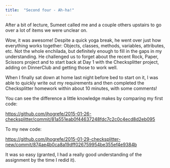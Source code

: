 ```yaml
---
title:  "Second four - Ah-ha!"
---
```


After a bit of lecture, Sumeet called me and a couple others upstairs to go over a lot of items we were unclear on.

Wow, it was awesome! Despite a quick yoga break, he went over just how everything works together: Objects, classes, methods, variables, attributes, etc. Not the whole enchilada, but definitely enough to fill in the gaps in my understanding. He challenged us to forget about the recent Rock, Paper, Scissors project and to start back at Day 1 with the Checksplitter project, adding on DinnerClub and getting those to work well.

When I finally sat down at home last night before bed to start on it, I was able to quickly write out my requirements and then completed the Checksplitter homework within about 10 minutes, with some comments!

You can see the difference a little knowledge makes by comparing my first code:

https://github.com/jhogrefe/2015-01-26-checksplitter/commit/81a551eab0f44637248fdc7c2c0c4ecd8d2eb095

To my new code:

https://github.com/jhogrefe/2015-01-29-checksplitter-new/commit/874ae4b0ca8a19dff026759954be355ef4e9384b

It was so easy (granted, I had a really good understanding of the assignment by the time I redid it).